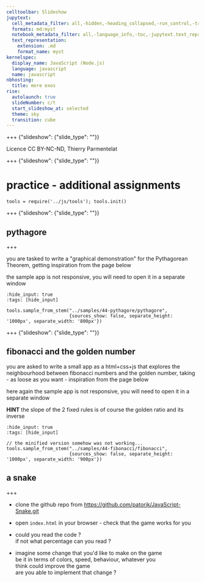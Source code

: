 ```yaml
---
celltoolbar: Slideshow
jupytext:
  cell_metadata_filter: all,-hidden,-heading_collapsed,-run_control,-trusted
  formats: md:myst
  notebook_metadata_filter: all,-language_info,-toc,-jupytext.text_representation.jupytext_version,-jupytext.text_representation.format_version
  text_representation:
    extension: .md
    format_name: myst
kernelspec:
  display_name: JavaScript (Node.js)
  language: javascript
  name: javascript
nbhosting:
  title: more exos
rise:
  autolaunch: true
  slideNumber: c/t
  start_slideshow_at: selected
  theme: sky
  transition: cube
---
```


+++ {"slideshow": {"slide_type": ""}}

Licence CC BY-NC-ND, Thierry Parmentelat

+++ {"slideshow": {"slide_type": ""}}

# practice - additional assignments

```{code-cell}
tools = require('../js/tools'); tools.init()
```

+++ {"slideshow": {"slide_type": ""}}

## pythagore

+++

you are tasked to write a "graphical demonstration" for the Pythagorean Theorem, getting inspiration from the page below

the sample app is not responsive, you will need to open it in a separate window

```{code-cell}
:hide_input: true
:tags: [hide_input]

tools.sample_from_stem("../samples/44-pythagore/pythagore",
                       {sources_show: false, separate_height: '1000px', separate_width: '800px'})
```

+++ {"slideshow": {"slide_type": ""}}

## fibonacci and the golden number

you are asked to write a small app as a html+css+js that explores the neighbourhood between fibonacci numbers and the golden number, taking - as loose as you want - inspiration from the page below

here again the sample app is not responsive, you will need to open it in a separate window

**HINT** the slope of the 2 fixed rules is of course the golden ratio and its inverse

```{code-cell}
:hide_input: true
:tags: [hide_input]

// the minified version somehow was not working...
tools.sample_from_stem("../samples/44-fibonacci/fibonacci",
                       {sources_show: false, separate_height: '1000px', separate_width: '900px'})
```

## a snake

+++

* clone the github repo from <https://github.com/patorjk/JavaScript-Snake.git>
* open `index.html` in your browser - check that the game works for you
* could you read the code ?  
  if not what percentage can you read ?

* imagine some change that you'd like to make on the game  
  be it in terms of colors, speed, behaviour, whatever you  
  think could improve the game  
  are you able to implement that change ?
